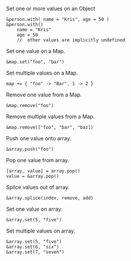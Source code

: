 
Set one or more values on an Object

    &person.with( name = "Kris", age = 50 )
    &person.with()
        name = "Kris"
        age = 50
        //  other values are implicitly undefined

Set one value on a Map.

    &map.set("foo", "bar")

Set multiple values on a Map.

    map += { "foo" -> "Bar", 1 -> 2 }

Remove one value from a Map.

    &map.remove("foo")

Remove multiple values from a Map.

    &map.remove(["foo", "bar", "baz])

Push one value onto array.

    &array.push("foo")

Pop one value from array.

    [array, value] = array.pop()
    value = &array.pop()

Splice values out of array.

    &array.splice(index, remove, add)

Set one value on array.

    &array.set(5, "five")

Set multiple values on array.

    &array.set(5, "five")
    &array.set(6, "six")
    &array.set(7, "seven")
